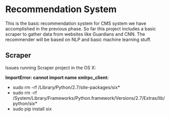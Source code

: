 # Recommendation System

This is the basic recommendation system for CMS system we have accomplished in the previous phase. So far this project includes
a basic scraper to gather data from websites like Guardians and CNN. The recommender will be based on NLP and basic machine 
learning stuff.

## Scraper
Issues running Scraper project in the OS X:

**ImportError: cannot import name xmlrpc_client:**

- sudo rm -rf /Library/Python/2.7/site-packages/six*
- sudo rm -rf /System/Library/Frameworks/Python.framework/Versions/2.7/Extras/lib/python/six*
- sudo pip install six

